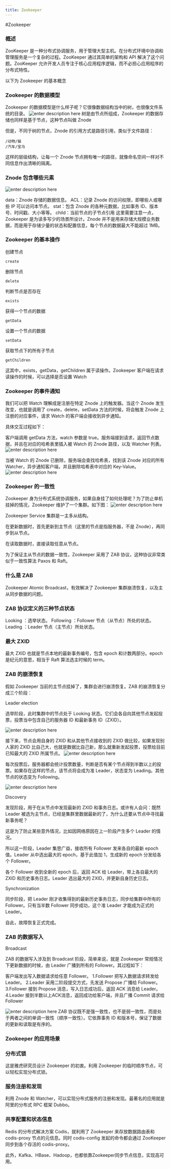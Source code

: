 ```yaml
---
title: Zookeeper
---
```

#Zookeeper
### 概述
ZooKeeper 是一种分布式协调服务，用于管理大型主机。在分布式环境中协调和管理服务是一个复杂的过程。ZooKeeper 通过其简单的架构和 API 解决了这个问题。ZooKeeper 允许开发人员专注于核心应用程序逻辑，而不必担心应用程序的分布式特性。

以下为 Zookeeper 的基本概念

### Zookeeper 的数据模型
Zookeeper 的数据模型是什么样子呢？它很像数据结构当中的树，也很像文件系统的目录。
![enter description here](./images/2019-09-16_192014.png)
树是由节点所组成，Zookeeper 的数据存储也同样是基于节点，这种节点叫做 Znode

但是，不同于树的节点，Znode 的引用方式是路径引用，类似于文件路径：
```
/动物/猫
/汽车/宝马
```
这样的层级结构，让每一个 Znode 节点拥有唯一的路径，就像命名空间一样对不同信息作出清晰的隔离。

### Znode 包含哪些元素
![enter description here](./images/2019-09-16_192026.png)

data：Znode 存储的数据信息。
ACL：记录 Znode 的访问权限，即哪些人或哪些 IP 可以访问本节点。
stat：包含 Znode 的各种元数据，比如事务 ID、版本号、时间戳、大小等等。
child：当前节点的子节点引用
这里需要注意一点，Zookeeper 是为读多写少的场景所设计。Znode 并不是用来存储大规模业务数据，而是用于存储少量的状态和配置信息，每个节点的数据最大不能超过 1MB。

### Zookeeper 的基本操作
创建节点
```
create
````
删除节点
```
delete
```
判断节点是否存在
```
exists
```
获得一个节点的数据
```
getData
```
设置一个节点的数据
```
setData
```
获取节点下的所有子节点
```
getChildren
```
这其中，exists，getData，getChildren 属于读操作。Zookeeper 客户端在请求读操作的时候，可以选择是否设置 Watch

### Zookeeper 的事件通知
我们可以把 Watch 理解成是注册在特定 Znode 上的触发器。当这个 Znode 发生改变，也就是调用了 create，delete，setData 方法的时候，将会触发 Znode 上注册的对应事件，请求 Watch 的客户端会接收到异步通知。

具体交互过程如下：

客户端调用 getData 方法，watch 参数是 true。服务端接到请求，返回节点数据，并且在对应的哈希表里插入被 Watch 的 Znode 路径，以及 Watcher 列表。
![enter description here](./images/2019-09-16_192036.png)

当被 Watch 的 Znode 已删除，服务端会查找哈希表，找到该 Znode 对应的所有 Watcher，异步通知客户端，并且删除哈希表中对应的 Key-Value。
![enter description here](./images/2019-09-16_192043.png)

### Zookeeper 的一致性
Zookeeper 身为分布式系统协调服务，如果自身挂了如何处理呢？为了防止单机挂掉的情况，Zookeeper 维护了一个集群。如下图：
![enter description here](./images/2019-09-16_192054.png)


Zookeeper Service 集群是一主多从结构。

在更新数据时，首先更新到主节点（这里的节点是指服务器，不是 Znode），再同步到从节点。

在读取数据时，直接读取任意从节点。

为了保证主从节点的数据一致性，Zookeeper 采用了 ZAB 协议，这种协议非常类似于一致性算法 Paxos 和 Raft。

### 什么是 ZAB
Zookeeper Atomic Broadcast，有效解决了 Zookeeper 集群崩溃恢复，以及主从同步数据的问题。

### ZAB 协议定义的三种节点状态
Looking ：选举状态。
Following ：Follower 节点（从节点）所处的状态。
Leading ：Leader 节点（主节点）所处状态。
### 最大 ZXID
最大 ZXID 也就是节点本地的最新事务编号，包含 epoch 和计数两部分。epoch 是纪元的意思，相当于 Raft 算法选主时候的 term。

### ZAB 的崩溃恢复
假如 Zookeeper 当前的主节点挂掉了，集群会进行崩溃恢复。ZAB 的崩溃恢复分成三个阶段：

Leader election

选举阶段，此时集群中的节点处于 Looking 状态。它们会各自向其他节点发起投票，投票当中包含自己的服务器 ID 和最新事务 ID（ZXID）。

![enter description here](./images/2019-09-16_192103.png)

接下来，节点会用自身的 ZXID 和从其他节点接收到的 ZXID 做比较，如果发现别人家的 ZXID 比自己大，也就是数据比自己新，那么就重新发起投票，投票给目前已知最大的 ZXID 所属节点。
![enter description here](./images/2019-09-16_192112.png)


每次投票后，服务器都会统计投票数量，判断是否有某个节点得到半数以上的投票。如果存在这样的节点，该节点将会成为准 Leader，状态变为 Leading。其他节点的状态变为 Following。

![enter description here](./images/2019-09-16_192122.png)

Discovery

发现阶段，用于在从节点中发现最新的 ZXID 和事务日志。或许有人会问：既然 Leader 被选为主节点，已经是集群里数据最新的了，为什么还要从节点中寻找最新事务呢？

这是为了防止某些意外情况，比如因网络原因在上一阶段产生多个 Leader 的情况。

所以这一阶段，Leader 集思广益，接收所有 Follower 发来各自的最新 epoch 值。Leader 从中选出最大的 epoch，基于此值加 1，生成新的 epoch 分发给各个 Follower。

各个 Follower 收到全新的 epoch 后，返回 ACK 给 Leader，带上各自最大的 ZXID 和历史事务日志。Leader 选出最大的 ZXID，并更新自身历史日志。

Synchronization

同步阶段，把 Leader 刚才收集得到的最新历史事务日志，同步给集群中所有的 Follower。只有当半数 Follower 同步成功，这个准 Leader 才能成为正式的 Leader。

自此，故障恢复正式完成。

### ZAB 的数据写入
Broadcast

ZAB 的数据写入涉及到 Broadcast 阶段，简单来说，就是 Zookeeper 常规情况下更新数据的时候，由 Leader 广播到所有的 Follower。其过程如下：

客户端发出写入数据请求给任意 Follower。
1.Follower 把写入数据请求转发给 Leader。
2.Leader 采用二阶段提交方式，先发送 Propose 广播给 Follower。
3.Follower 接到 Propose 消息，写入日志成功后，返回 ACK 消息给 Leader。
4.Leader 接到半数以上ACK消息，返回成功给客户端，并且广播 Commit 请求给 Follower

![enter description here](./images/2019-09-16_192132.png)
ZAB 协议既不是强一致性，也不是弱一致性，而是处于两者之间的单调一致性（顺序一致性）。它依靠事务 ID 和版本号，保证了数据的更新和读取是有序的。

### Zookeeper 的应用场景
### 分布式锁
这是雅虎研究员设计 Zookeeper 的初衷。利用 Zookeeper 的临时顺序节点，可以轻松实现分布式锁。

### 服务注册和发现
利用 Znode 和 Watcher，可以实现分布式服务的注册和发现。最著名的应用就是阿里的分布式 RPC 框架 Dubbo。

### 共享配置和状态信息
Redis 的分布式解决方案 Codis，就利用了 Zookeeper 来存放数据路由表和 codis-proxy 节点的元信息。同时 codis-config 发起的命令都会通过 ZooKeeper 同步到各个存活的 codis-proxy。

此外，Kafka、HBase、Hadoop，也都依靠Zookeeper同步节点信息，实现高可用。